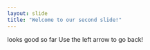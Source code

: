 ```yaml
---
layout: slide
title: "Welcome to our second slide!"
---
```

looks good so far
Use the left arrow to go back!
